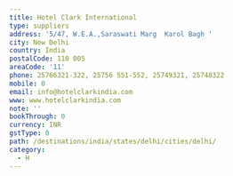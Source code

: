 ```yaml
---
title: Hotel Clark International
type: suppliers
address: '5/47, W.E.A.,Saraswati Marg  Karol Bagh '
city: New Delhi
country: India
postalCode: 110 005
areaCode: '11'
phone: 25766321-322, 25756 551-552, 25749321, 25748322
mobile: 0
email: info@hotelclarkindia.com
www: www.hotelclarkindia.com
note: ''
bookThrough: 0
currency: INR
gstType: 0
path: /destinations/india/states/delhi/cities/delhi/
category:
  - H
---
```



